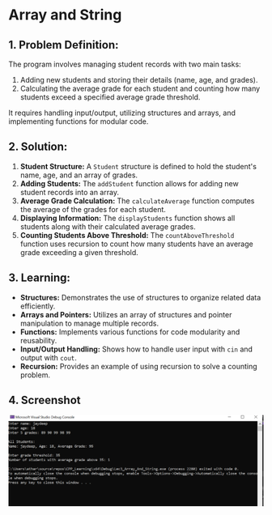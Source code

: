 # Array and String

## 1. Problem Definition:
The program involves managing student records with two main tasks:
1. Adding new students and storing their details (name, age, and grades).
2. Calculating the average grade for each student and counting how many students exceed a specified average grade threshold.

It requires handling input/output, utilizing structures and arrays, and implementing functions for modular code.

## 2. Solution:
1. **Student Structure:** A `Student` structure is defined to hold the student's name, age, and an array of grades.
2. **Adding Students:** The `addStudent` function allows for adding new student records into an array.
3. **Average Grade Calculation:** The `calculateAverage` function computes the average of the grades for each student.
4. **Displaying Information:** The `displayStudents` function shows all students along with their calculated average grades.
5. **Counting Students Above Threshold:** The `countAboveThreshold` function uses recursion to count how many students have an average grade exceeding a given threshold.

## 3. Learning:
- **Structures:** Demonstrates the use of structures to organize related data efficiently.
- **Arrays and Pointers:** Utilizes an array of structures and pointer manipulation to manage multiple records.
- **Functions:** Implements various functions for code modularity and reusability.
- **Input/Output Handling:** Shows how to handle user input with `cin` and output with `cout`.
- **Recursion:** Provides an example of using recursion to solve a counting problem.

## 4. Screenshot
![alt text](image.png)
